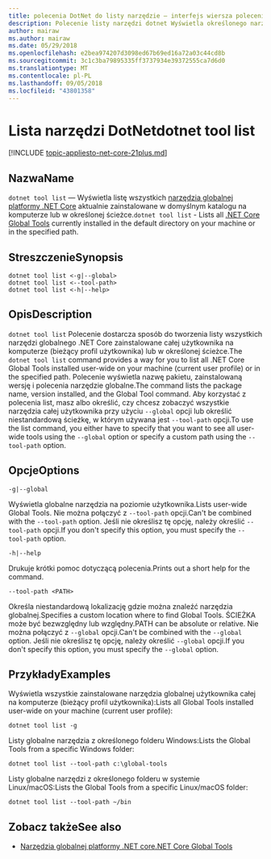```yaml
---
title: polecenia DotNet do listy narzędzie — interfejs wiersza polecenia platformy .NET Core
description: Polecenie listy narzędzi dotnet Wyświetla określonego narzędzia globalnej podstawowe w .NET z poziomu Twojej maszyny.
author: mairaw
ms.author: mairaw
ms.date: 05/29/2018
ms.openlocfilehash: e2bea974207d3098ed67b69ed16a72a03c44cd8b
ms.sourcegitcommit: 3c1c3ba79895335ff3737934e39372555ca7d6d0
ms.translationtype: MT
ms.contentlocale: pl-PL
ms.lasthandoff: 09/05/2018
ms.locfileid: "43801358"
---
```

# <a name="dotnet-tool-list"></a><span data-ttu-id="d249b-103">Lista narzędzi DotNet</span><span class="sxs-lookup"><span data-stu-id="d249b-103">dotnet tool list</span></span>

[!INCLUDE [topic-appliesto-net-core-21plus.md](../../../includes/topic-appliesto-net-core-21plus.md)]

## <a name="name"></a><span data-ttu-id="d249b-104">Nazwa</span><span class="sxs-lookup"><span data-stu-id="d249b-104">Name</span></span>

<span data-ttu-id="d249b-105">`dotnet tool list` — Wyświetla listę wszystkich [narzędzia globalnej platformy .NET Core](global-tools.md) aktualnie zainstalowane w domyślnym katalogu na komputerze lub w określonej ścieżce.</span><span class="sxs-lookup"><span data-stu-id="d249b-105">`dotnet tool list` - Lists all [.NET Core Global Tools](global-tools.md) currently installed in the default directory on your machine or in the specified path.</span></span>

## <a name="synopsis"></a><span data-ttu-id="d249b-106">Streszczenie</span><span class="sxs-lookup"><span data-stu-id="d249b-106">Synopsis</span></span>

```console
dotnet tool list <-g|--global>
dotnet tool list <--tool-path>
dotnet tool list <-h|--help>
```

## <a name="description"></a><span data-ttu-id="d249b-107">Opis</span><span class="sxs-lookup"><span data-stu-id="d249b-107">Description</span></span>

<span data-ttu-id="d249b-108">`dotnet tool list` Polecenie dostarcza sposób do tworzenia listy wszystkich narzędzi globalnego .NET Core zainstalowane całej użytkownika na komputerze (bieżący profil użytkownika) lub w określonej ścieżce.</span><span class="sxs-lookup"><span data-stu-id="d249b-108">The `dotnet tool list` command provides a way for you to list all .NET Core Global Tools installed user-wide on your machine (current user profile) or in the specified path.</span></span> <span data-ttu-id="d249b-109">Polecenie wyświetla nazwę pakietu, zainstalowaną wersję i polecenia narzędzie globalne.</span><span class="sxs-lookup"><span data-stu-id="d249b-109">The command lists the package name, version installed, and the Global Tool command.</span></span> <span data-ttu-id="d249b-110">Aby korzystać z polecenia list, masz albo określić, czy chcesz zobaczyć wszystkie narzędzia całej użytkownika przy użyciu `--global` opcji lub określić niestandardową ścieżkę, w którym używana jest `--tool-path` opcji.</span><span class="sxs-lookup"><span data-stu-id="d249b-110">To use the list command, you either have to specify that you want to see all user-wide tools using the `--global` option or specify a custom path using the `--tool-path` option.</span></span>

## <a name="options"></a><span data-ttu-id="d249b-111">Opcje</span><span class="sxs-lookup"><span data-stu-id="d249b-111">Options</span></span>

`-g|--global`

<span data-ttu-id="d249b-112">Wyświetla globalne narzędzia na poziomie użytkownika.</span><span class="sxs-lookup"><span data-stu-id="d249b-112">Lists user-wide Global Tools.</span></span> <span data-ttu-id="d249b-113">Nie można połączyć z `--tool-path` opcji.</span><span class="sxs-lookup"><span data-stu-id="d249b-113">Can't be combined with the `--tool-path` option.</span></span> <span data-ttu-id="d249b-114">Jeśli nie określisz tę opcję, należy określić `--tool-path` opcji.</span><span class="sxs-lookup"><span data-stu-id="d249b-114">If you don't specify this option, you must specify the `--tool-path` option.</span></span>

`-h|--help`

<span data-ttu-id="d249b-115">Drukuje krótki pomoc dotyczącą polecenia.</span><span class="sxs-lookup"><span data-stu-id="d249b-115">Prints out a short help for the command.</span></span>

`--tool-path <PATH>`

<span data-ttu-id="d249b-116">Określa niestandardową lokalizację gdzie można znaleźć narzędzia globalnej.</span><span class="sxs-lookup"><span data-stu-id="d249b-116">Specifies a custom location where to find Global Tools.</span></span> <span data-ttu-id="d249b-117">ŚCIEŻKA może być bezwzględny lub względny.</span><span class="sxs-lookup"><span data-stu-id="d249b-117">PATH can be absolute or relative.</span></span> <span data-ttu-id="d249b-118">Nie można połączyć z `--global` opcji.</span><span class="sxs-lookup"><span data-stu-id="d249b-118">Can't be combined with the `--global` option.</span></span> <span data-ttu-id="d249b-119">Jeśli nie określisz tę opcję, należy określić `--global` opcji.</span><span class="sxs-lookup"><span data-stu-id="d249b-119">If you don't specify this option, you must specify the `--global` option.</span></span>

## <a name="examples"></a><span data-ttu-id="d249b-120">Przykłady</span><span class="sxs-lookup"><span data-stu-id="d249b-120">Examples</span></span>

<span data-ttu-id="d249b-121">Wyświetla wszystkie zainstalowane narzędzia globalnej użytkownika całej na komputerze (bieżący profil użytkownika):</span><span class="sxs-lookup"><span data-stu-id="d249b-121">Lists all Global Tools installed user-wide on your machine (current user profile):</span></span>

`dotnet tool list -g`

<span data-ttu-id="d249b-122">Listy globalne narzędzia z określonego folderu Windows:</span><span class="sxs-lookup"><span data-stu-id="d249b-122">Lists the Global Tools from a specific Windows folder:</span></span>

`dotnet tool list --tool-path c:\global-tools`

<span data-ttu-id="d249b-123">Listy globalne narzędzi z określonego folderu w systemie Linux/macOS:</span><span class="sxs-lookup"><span data-stu-id="d249b-123">Lists the Global Tools from a specific Linux/macOS folder:</span></span>

`dotnet tool list --tool-path ~/bin`

## <a name="see-also"></a><span data-ttu-id="d249b-124">Zobacz także</span><span class="sxs-lookup"><span data-stu-id="d249b-124">See also</span></span>

* [<span data-ttu-id="d249b-125">Narzędzia globalnej platformy .NET core</span><span class="sxs-lookup"><span data-stu-id="d249b-125">.NET Core Global Tools</span></span>](global-tools.md)
